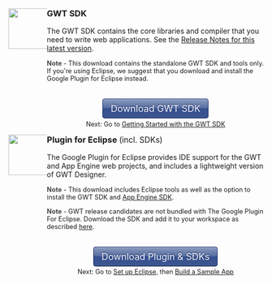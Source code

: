 <style type="text/css">
.download-button {
  background-color: #8c9cbf;
  background-image: -webkit-gradient(linear, left top, left bottom, color-stop(0%, #8c9cbf), color-stop(50%, #546a9e), color-stop(50%, #36518f), color-stop(100%, #3d5691));
  background-image: -webkit-linear-gradient(top, #8c9cbf 0%, #546a9e 50%, #36518f 50%, #3d5691 100%);
  background-image: -moz-linear-gradient(top, #8c9cbf 0%, #546a9e 50%, #36518f 50%, #3d5691 100%);
  background-image: -ms-linear-gradient(top, #8c9cbf 0%, #546a9e 50%, #36518f 50%, #3d5691 100%);
  background-image: -o-linear-gradient(top, #8c9cbf 0%, #546a9e 50%, #36518f 50%, #3d5691 100%);
  background-image: linear-gradient(top, #8c9cbf 0%, #546a9e 50%, #36518f 50%, #3d5691 100%);
  border: 1px solid #172d6e;
  border-bottom: 1px solid #0e1d45;
  border-radius: 5px;
  -webkit-box-shadow: inset 0 1px 0 0 #b1b9cb;
  box-shadow: inset 0 1px 0 0 #b1b9cb;
  color: #fff !important;
  text-decoration: none;
  text-align: center;
  text-shadow: 0 -1px 1px #000f4d;
  padding: 7px 15px 8px 15px;
  font-size: 1.3em !important;
  white-space: nowrap;
}
.download-icon {
  max-width: 15% !important;
  width: 80px;
  height: auto;
  float: left;
}
.download-block {
  overflow: hidden;
}
.moreinfo {
  margin-top: 40px;
}
.moreinfo, .moreinfo p {
  text-align: center !important;
}

</style>
<img class='download-icon' src="images/sdk-sm.png" />
<div class='download-block'>
  <h3 style="margin-top: 0em;">GWT SDK</h3>
  <p>
    The GWT SDK contains the core libraries and compiler that you need to write web applications. See the <a href="release-notes.html#Release_Notes_2_6_0">Release Notes for
      this latest version</a>.
  </p>
  <p style="font-size: 90%;">
    <b style="color: #444;">Note</b> - This download contains the standalone GWT SDK and tools only. If you're using Eclipse, we suggest that you download and install the Google
    Plugin for Eclipse instead.
  </p>
  <div class='moreinfo'>
    <a class='download-button' href="http://goo.gl/BLc6R8">Download GWT SDK</a> <br />
    <p style='font-size: 90%;'>
      Next: Go to <a href="gettingstarted.html">Getting Started with the GWT SDK</a>
    </p>
  </div>
</div>

<img class='download-icon' src="https://developer.google.com/eclipse/images/google-plugin.png" />
<div class='download-block'>
  <h3 style="margin-top: 0em;">
    Plugin for Eclipse <span style="font-weight: normal; font-size: 95%;"> (incl. SDKs)</span>
  </h3>
  <p>The Google Plugin for Eclipse provides IDE support for the GWT and App Engine web projects, and includes a lightweight version of GWT Designer.</p>
  <p style="font-size: 90%;">
    <b style="color: #444;">Note</b> - This download includes Eclipse tools as well as the option to install the GWT SDK and <a
      href="https://developer.google.com/appengine/docs/whatisgoogleappengine">App Engine SDK</a>.
  </p>
  <p style="margin-top: 0.5em; font-size: 90%">
    <b style="color: #444;">Note</b> - GWT release candidates are not bundled with The Google Plugin For Eclipse. Download the SDK and add it to your workspace as described <a
      href="https://developers.google.com/eclipse/docs/using_sdks">here</a>.
  </p>
  <div class='moreinfo'>
    <a class='download-button' href="https://developer.google.com/eclipse/docs/download">Download Plugin &amp; SDKs</a>
    <p style='font-size: 90%;'>
      Next: Go to <a href="usingeclipse.html">Set up Eclipse</a>, then <a href="doc/latest/tutorial/gettingstarted.html">Build a Sample App</a>
    </p>
  </div>
</div>
